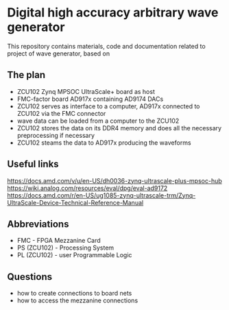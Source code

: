 # Digital high accuracy arbitrary wave generator

This repository contains materials, code and documentation related to project of wave generator,
based on

## The plan

- ZCU102 Zynq MPSOC UltraScale+ board as host
- FMC-factor board AD917x containing AD9174 DACs
- ZCU102 serves as interface to a computer, AD917x connected to ZCU102 via the FMC connector
- wave data can be loaded from a computer to the ZCU102
- ZCU102 stores the data on its DDR4 memory and does all the necessary preprocessing if necessary
- ZCU102 steams the data to AD917x producing the waveforms

## Useful links

https://docs.amd.com/v/u/en-US/dh0036-zynq-ultrascale-plus-mpsoc-hub
https://wiki.analog.com/resources/eval/dpg/eval-ad9172
https://docs.amd.com/r/en-US/ug1085-zynq-ultrascale-trm/Zynq-UltraScale-Device-Technical-Reference-Manual

## Abbreviations

- FMC - FPGA Mezzanine Card
- PS (ZCU102) - Processing System
- PL (ZCU102) - user Programmable Logic

## Questions

- how to create connections to board nets
- how to access the mezzanine connections